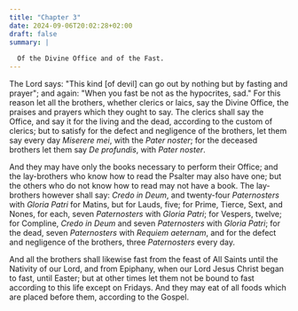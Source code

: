 ```yaml
---
title: "Chapter 3"
date: 2024-09-06T20:02:28+02:00
draft: false
summary: |
  
  Of the Divine Office and of the Fast.
---
```



The Lord says: "This kind [of devil] can go out by nothing but by fasting and prayer"; and again: "When you fast be not as the hypocrites, sad." For this reason let all the brothers, whether clerics or laics, say the Divine Office, the praises and prayers which they ought to say. The clerics shall say the Office, and say it for the living and the dead, according to the custom of clerics; but to satisfy for the defect and negligence of the brothers, let them say every day *Miserere mei*, with the *Pater noster*; for the deceased brothers let them say *De profundis*, with *Pater noster*. 

And they may have only the books necessary to perform their Office; and the lay-brothers who know how to read the Psalter may also have one; but the others who do not know how to read may not have a book. The lay-brothers however shall say: *Credo in Deum*, and twenty-four *Paternosters* with *Gloria Patri* for Matins, but for Lauds, five; for Prime, Tierce, Sext, and Nones, for each, seven *Paternosters* with *Gloria Patri*; for Vespers, twelve; for Compline, *Credo in Deum* and seven *Paternosters* with *Gloria Patri*; for the dead, seven *Paternosters* with *Requiem aeternam*, and for the defect and negligence of the brothers, three *Paternosters* every day.

And all the brothers shall likewise fast from the feast of All Saints until the Nativity of our Lord, and from Epiphany, when our Lord Jesus Christ began to fast, until Easter; but at other times let them not be bound to fast according to this life except on Fridays. And they may eat of all foods which are placed before them, according to the Gospel.

